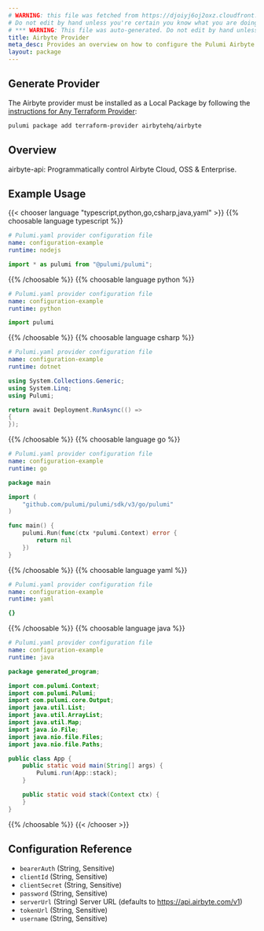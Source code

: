 ```yaml
---
# WARNING: this file was fetched from https://djoiyj6oj2oxz.cloudfront.net/docs/registry.opentofu.org/airbytehq/airbyte/0.8.0-beta2/index.md
# Do not edit by hand unless you're certain you know what you are doing!
# *** WARNING: This file was auto-generated. Do not edit by hand unless you're certain you know what you are doing! ***
title: Airbyte Provider
meta_desc: Provides an overview on how to configure the Pulumi Airbyte provider.
layout: package
---
```


## Generate Provider

The Airbyte provider must be installed as a Local Package by following the [instructions for Any Terraform Provider](https://www.pulumi.com/registry/packages/terraform-provider/):

```bash
pulumi package add terraform-provider airbytehq/airbyte
```
## Overview

airbyte-api: Programmatically control Airbyte Cloud, OSS & Enterprise.
## Example Usage

{{< chooser language "typescript,python,go,csharp,java,yaml" >}}
{{% choosable language typescript %}}
```yaml
# Pulumi.yaml provider configuration file
name: configuration-example
runtime: nodejs

```
```typescript
import * as pulumi from "@pulumi/pulumi";

```
{{% /choosable %}}
{{% choosable language python %}}
```yaml
# Pulumi.yaml provider configuration file
name: configuration-example
runtime: python

```
```python
import pulumi

```
{{% /choosable %}}
{{% choosable language csharp %}}
```yaml
# Pulumi.yaml provider configuration file
name: configuration-example
runtime: dotnet

```
```csharp
using System.Collections.Generic;
using System.Linq;
using Pulumi;

return await Deployment.RunAsync(() =>
{
});

```
{{% /choosable %}}
{{% choosable language go %}}
```yaml
# Pulumi.yaml provider configuration file
name: configuration-example
runtime: go

```
```go
package main

import (
	"github.com/pulumi/pulumi/sdk/v3/go/pulumi"
)

func main() {
	pulumi.Run(func(ctx *pulumi.Context) error {
		return nil
	})
}
```
{{% /choosable %}}
{{% choosable language yaml %}}
```yaml
# Pulumi.yaml provider configuration file
name: configuration-example
runtime: yaml

```
```yaml
{}
```
{{% /choosable %}}
{{% choosable language java %}}
```yaml
# Pulumi.yaml provider configuration file
name: configuration-example
runtime: java

```
```java
package generated_program;

import com.pulumi.Context;
import com.pulumi.Pulumi;
import com.pulumi.core.Output;
import java.util.List;
import java.util.ArrayList;
import java.util.Map;
import java.io.File;
import java.nio.file.Files;
import java.nio.file.Paths;

public class App {
    public static void main(String[] args) {
        Pulumi.run(App::stack);
    }

    public static void stack(Context ctx) {
    }
}
```
{{% /choosable %}}
{{< /chooser >}}
## Configuration Reference

- `bearerAuth` (String, Sensitive)
- `clientId` (String, Sensitive)
- `clientSecret` (String, Sensitive)
- `password` (String, Sensitive)
- `serverUrl` (String) Server URL (defaults to <https://api.airbyte.com/v1>)
- `tokenUrl` (String, Sensitive)
- `username` (String, Sensitive)